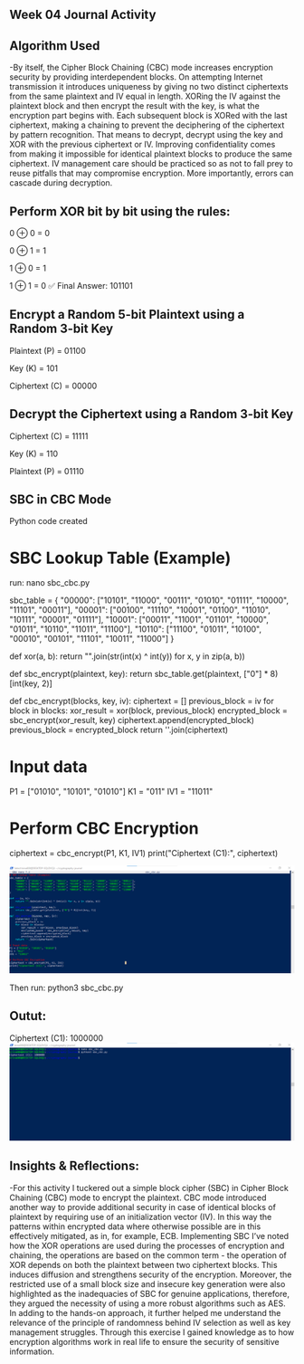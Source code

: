## Week 04 Journal Activity
## Algorithm Used
-By itself, the Cipher Block Chaining (CBC) mode increases encryption security by providing interdependent blocks. On attempting Internet transmission it introduces uniqueness by giving no two distinct ciphertexts from the same plaintext and IV equal in length. XORing the IV against the plaintext block and then encrypt the result with the key, is what the encryption part begins with. Each subsequent block is XORed with the last ciphertext, making a chaining to prevent the deciphering of the ciphertext by pattern recognition. That means to decrypt, decrypt using the key and XOR with the previous ciphertext or IV. Improving confidentiality comes from making it impossible for identical plaintext blocks to produce the same ciphertext. IV management care should be practiced so as not to fall prey to reuse pitfalls that may compromise encryption. More importantly, errors can cascade during decryption.
## Perform XOR bit by bit using the rules:

0 ⊕ 0 = 0

0 ⊕ 1 = 1

1 ⊕ 0 = 1

1 ⊕ 1 = 0
✅ Final Answer: 101101

## Encrypt a Random 5-bit Plaintext using a Random 3-bit Key
Plaintext (P) = 01100

Key (K) = 101

Ciphertext (C) = 00000

## Decrypt the Ciphertext using a Random 3-bit Key
Ciphertext (C) = 11111

Key (K) = 110

Plaintext (P) = 01110

## SBC in CBC Mode

Python code created 

# SBC Lookup Table (Example)
run: nano sbc_cbc.py


sbc_table = {
    "00000": ["10101", "11000", "00111", "01010", "01111", "10000", "11101", "00011"],
    "00001": ["00100", "11110", "10001", "01100", "11010", "10111", "00001", "01111"],
    "10001": ["00011", "11001", "01101", "10000", "01011", "10110", "11011", "11100"],
    "10110": ["11100", "01011", "10100", "00010", "00101", "11101", "10011", "11000"]
}

def xor(a, b):
    return "".join(str(int(x) ^ int(y)) for x, y in zip(a, b))

def sbc_encrypt(plaintext, key):
    return sbc_table.get(plaintext, ["0"] * 8)[int(key, 2)]

def cbc_encrypt(blocks, key, iv):
    ciphertext = []
    previous_block = iv
    for block in blocks:
        xor_result = xor(block, previous_block)
        encrypted_block = sbc_encrypt(xor_result, key)
        ciphertext.append(encrypted_block)
        previous_block = encrypted_block
    return ''.join(ciphertext)

# Input data
P1 = ["01010", "10101", "01010"]
K1 = "011"
IV1 = "11011"

# Perform CBC Encryption
ciphertext = cbc_encrypt(P1, K1, IV1)
print("Ciphertext (C1):", ciphertext)

![Image Description](./images/week04_screenshot1.png)


Then run: python3 sbc_cbc.py

## Outut: 
Ciphertext (C1): 1000000
![Image Description](./images/week04_screenshot2.png)

## Insights & Reflections: 
-For this activity I tuckered out a simple block cipher (SBC) in Cipher Block Chaining (CBC) mode to encrypt the plaintext. CBC mode introduced another way to provide additional security in case of identical blocks of plaintext by requiring use of an initialization vector (IV). In this way the patterns within encrypted data where otherwise possible are in this effectively mitigated, as in, for example, ECB. Implementing SBC I’ve noted how the XOR operations are used during the processes of encryption and chaining, the operations are based on the common term - the operation of XOR depends on both the plaintext between two ciphertext blocks. This induces diffusion and strengthens security of the encryption. Moreover, the restricted use of a small block size and insecure key generation were also highlighted as the inadequacies of SBC for genuine applications, therefore, they argued the necessity of using a more robust algorithms such as AES. In adding to the hands-on approach, it further helped me understand the relevance of the principle of randomness behind IV selection as well as key management struggles. Through this exercise I gained knowledge as to how encryption algorithms work in real life to ensure the security of sensitive information.







